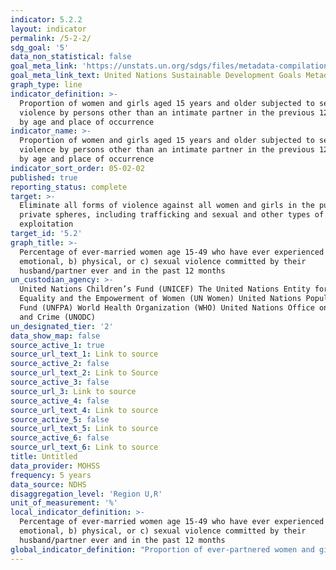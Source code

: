 ```yaml
---
indicator: 5.2.2
layout: indicator
permalink: /5-2-2/
sdg_goal: '5'
data_non_statistical: false
goal_meta_link: 'https://unstats.un.org/sdgs/files/metadata-compilation/Metadata-Goal-5.pdf'
goal_meta_link_text: United Nations Sustainable Development Goals Metadata (PDF 294 KB)
graph_type: line
indicator_definition: >-
  Proportion of women and girls aged 15 years and older subjected to sexual
  violence by persons other than an intimate partner in the previous 12 months,
  by age and place of occurrence
indicator_name: >-
  Proportion of women and girls aged 15 years and older subjected to sexual
  violence by persons other than an intimate partner in the previous 12 months,
  by age and place of occurrence
indicator_sort_order: 05-02-02
published: true
reporting_status: complete
target: >-
  Eliminate all forms of violence against all women and girls in the public and
  private spheres, including trafficking and sexual and other types of
  exploitation
target_id: '5.2'
graph_title: >-
  Percentage of ever-married women age 15-49 who have ever experienced a)
  emotional, b) physical, or c) sexual violence committed by their
  husband/partner ever and in the past 12 months
un_custodian_agency: >-
  United Nations Children’s Fund (UNICEF) The United Nations Entity for Gender
  Equality and the Empowerment of Women (UN Women) United Nations Population
  Fund (UNFPA) World Health Organization (WHO) United Nations Office on Drugs
  and Crime (UNODC)  
un_designated_tier: '2'
data_show_map: false
source_active_1: true
source_url_text_1: Link to source
source_active_2: false
source_url_text_2: Link to Source
source_active_3: false
source_url_3: Link to source
source_active_4: false
source_url_text_4: Link to source
source_active_5: false
source_url_text_5: Link to source
source_active_6: false
source_url_text_6: Link to source
title: Untitled
data_provider: MOHSS
frequency: 5 years
data_source: NDHS
disaggregation_level: 'Region U,R'
unit_of_measurement: '%'
local_indicator_definition: >-
  Percentage of ever-married women age 15-49 who have ever experienced a)
  emotional, b) physical, or c) sexual violence committed by their
  husband/partner ever and in the past 12 months
global_indicator_definition: "Proportion of ever-partnered women and girls aged 15\_years and older subjected to physical, sexual or psychological violence by a current or former intimate partner in the previous 12 months, by form of violence and by age"
---
```

